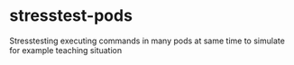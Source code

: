 # stresstest-pods
Stresstesting executing commands in many pods at same time to simulate for example teaching situation

